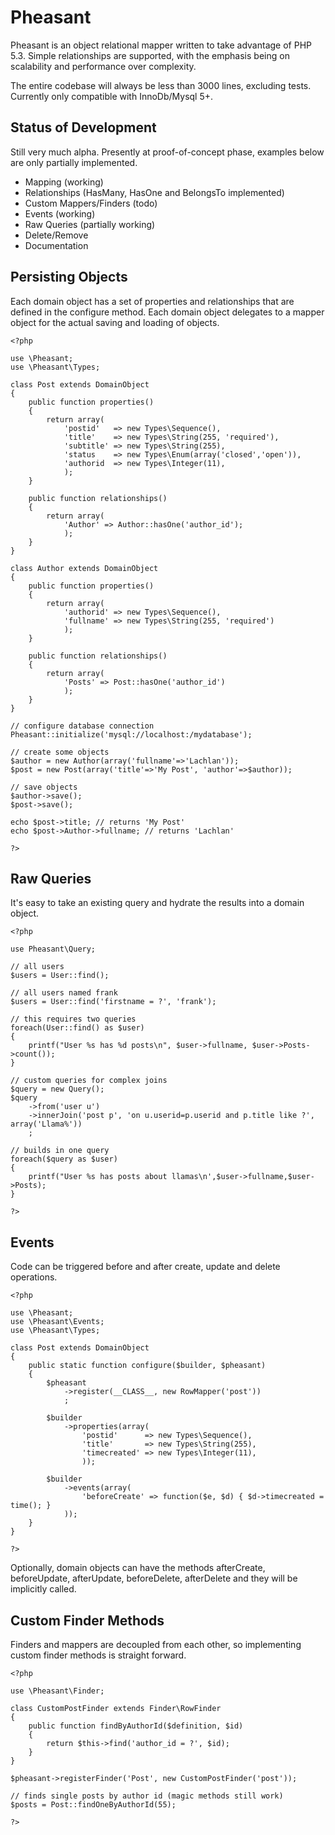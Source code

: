 Pheasant
=======================================

Pheasant is an object relational mapper written to take advantage of PHP 5.3. Simple relationships
are supported, with the emphasis being on scalability and performance over complexity.

The entire codebase will always be less than 3000 lines, excluding tests. Currently only compatible with
InnoDb/Mysql 5+.

Status of Development
---------------------------------

Still very much alpha. Presently at proof-of-concept phase, examples below are only
partially implemented.

- Mapping (working)
- Relationships (HasMany, HasOne and BelongsTo implemented)
- Custom Mappers/Finders (todo)
- Events (working)
- Raw Queries (partially working)
- Delete/Remove
- Documentation

Persisting Objects
---------------------------------

Each domain object has a set of properties and relationships that are defined in the
configure method. Each domain object delegates to a mapper object for the actual saving
and loading of objects.

	<?php

	use \Pheasant;
	use \Pheasant\Types;

	class Post extends DomainObject
	{
		public function properties()
		{
			return array(
				'postid'   => new Types\Sequence(),
				'title'    => new Types\String(255, 'required'),
				'subtitle' => new Types\String(255),
				'status    => new Types\Enum(array('closed','open')),
				'authorid  => new Types\Integer(11),
				);
		}

		public function relationships()
		{
			return array(
				'Author' => Author::hasOne('author_id');
				);
		}
	}

	class Author extends DomainObject
	{
		public function properties()
		{
			return array(
				'authorid' => new Types\Sequence(),
				'fullname' => new Types\String(255, 'required')
				);
		}

		public function relationships()
		{
			return array(
				'Posts' => Post::hasOne('author_id')
				);
		}
	}

	// configure database connection
	Pheasant::initialize('mysql://localhost:/mydatabase');

	// create some objects
	$author = new Author(array('fullname'=>'Lachlan'));
	$post = new Post(array('title'=>'My Post', 'author'=>$author));

	// save objects
	$author->save();
	$post->save();

	echo $post->title; // returns 'My Post'
	echo $post->Author->fullname; // returns 'Lachlan'

	?>

Raw Queries
---------------------------------

It's easy to take an existing query and hydrate the results into a domain object.

	<?php

	use Pheasant\Query;

	// all users
	$users = User::find();

	// all users named frank
	$users = User::find('firstname = ?', 'frank');

	// this requires two queries
	foreach(User::find() as $user)
	{
		printf("User %s has %d posts\n", $user->fullname, $user->Posts->count());
	}

	// custom queries for complex joins
	$query = new Query();
	$query
		->from('user u')
		->innerJoin('post p', 'on u.userid=p.userid and p.title like ?', array('Llama%'))
		;

	// builds in one query
	foreach($query as $user)
	{
		printf("User %s has posts about llamas\n',$user->fullname,$user->Posts);
	}

	?>

Events
---------------------------------

Code can be triggered before and after create, update and delete operations.

	<?php

	use \Pheasant;
	use \Pheasant\Events;
	use \Pheasant\Types;

	class Post extends DomainObject
	{
		public static function configure($builder, $pheasant)
		{
			$pheasant
				->register(__CLASS__, new RowMapper('post'))
				;

			$builder
				->properties(array(
					'postid'      => new Types\Sequence(),
					'title'       => new Types\String(255),
					'timecreated' => new Types\Integer(11),
					));

			$builder
				->events(array(
					'beforeCreate' => function($e, $d) { $d->timecreated = time(); }
				));
		}
	}

	?>

Optionally, domain objects can have the methods afterCreate, beforeUpdate, afterUpdate,
beforeDelete, afterDelete and they will be implicitly called.

Custom Finder Methods
---------------------------------

Finders and mappers are decoupled from each other, so implementing custom finder methods
is straight forward.

	<?php

	use \Pheasant\Finder;

	class CustomPostFinder extends Finder\RowFinder
	{
		public function findByAuthorId($definition, $id)
		{
			return $this->find('author_id = ?', $id);
		}
	}

	$pheasant->registerFinder('Post', new CustomPostFinder('post'));

	// finds single posts by author id (magic methods still work)
	$posts = Post::findOneByAuthorId(55);

	?>
